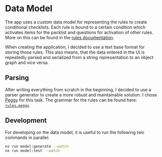 # Data Model

The app uses a custom data model for representing the rules to create conditional checklists.
Each rule is bound to a certain condition which activates items for the packlist and questions for activation of other rules.
More on this can be found in the [rules documentation](./../documentation/src/doc/rules-documentation.md).

When creating the application, I decided to use a text base format for storing those rules.
This also means, that the data entered in the UI is repeatedly parsed and serialized from a string representation to an object graph and vice versa.

## Parsing

After writing everything from scratch in the beginning, I decided to use a parser generator to create a more robust and maintainable solution.
I chose [Peggy](https://peggyjs.org/) for this task.
The grammar for the rules can be found here: [`rules.peggy`](./src/schemas/rules.peggy).

## Development

For developing on the data model, it is useful to run the following two commands in parallel:

```bash
nx run model:generate --watch
nx run model:test --watch
```

